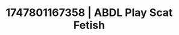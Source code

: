 ---
categories:
- Mutual desire
- Intimate rebellion
- Sneaker fetish
- Double penetration
- Flushed skin
image: /assets/images/1747801167358.jpg
layout: post
seo:
  description: Featured content with artistic ABDL Play, Scat Fetish. HD images available.
  keywords: ABDL Play, Scat Fetish
  og_image: /assets/images/1747801167358.jpg
  schema_type: VisualArtwork
tags:
- ABDL Play
- '#1747801167358'
- Scat Fetish
title: 1747801167358 | ABDL Play Scat Fetish
---